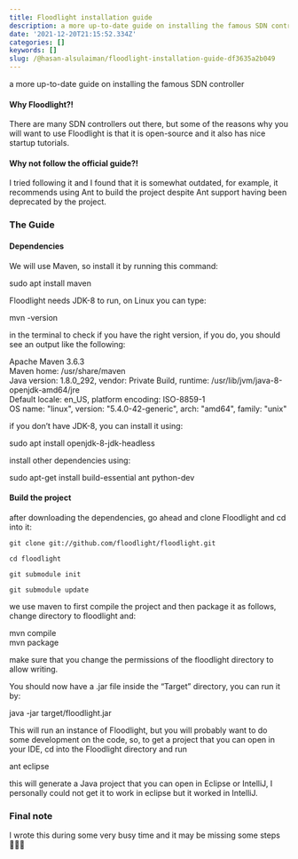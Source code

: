 ```yaml
---
title: Floodlight installation guide
description: a more up-to-date guide on installing the famous SDN controller
date: '2021-12-20T21:15:52.334Z'
categories: []
keywords: []
slug: /@hasan-alsulaiman/floodlight-installation-guide-df3635a2b049
---
```


a more up-to-date guide on installing the famous SDN controller

#### Why Floodlight?!

There are many SDN controllers out there, but some of the reasons why you will want to use Floodlight is that it is open-source and it also has nice startup tutorials.

#### Why not follow the official guide?!

I tried following it and I found that it is somewhat outdated, for example, it recommends using Ant to build the project despite Ant support having been deprecated by the project.

### The Guide

#### Dependencies

We will use Maven, so install it by running this command:

sudo apt install maven

Floodlight needs JDK-8 to run, on Linux you can type:

mvn -version

in the terminal to check if you have the right version, if you do, you should see an output like the following:

Apache Maven 3.6.3  
Maven home: /usr/share/maven  
Java version: 1.8.0\_292, vendor: Private Build, runtime: /usr/lib/jvm/java-8-openjdk-amd64/jre  
Default locale: en\_US, platform encoding: ISO-8859-1  
OS name: "linux", version: "5.4.0-42-generic", arch: "amd64", family: "unix"

if you don’t have JDK-8, you can install it using:

sudo apt install openjdk-8-jdk-headless

install other dependencies using:

sudo apt-get install build-essential ant python-dev

#### Build the project

after downloading the dependencies, go ahead and clone Floodlight and cd into it:

```
git clone git://github.com/floodlight/floodlight.git
```

```
cd floodlight
```

```
git submodule init
```

```
git submodule update
```

we use maven to first compile the project and then package it as follows, change directory to floodlight and:

mvn compile  
mvn package

make sure that you change the permissions of the floodlight directory to allow writing.

You should now have a .jar file inside the “Target” directory, you can run it by:

java -jar target/floodlight.jar

This will run an instance of Floodlight, but you will probably want to do some development on the code, so, to get a project that you can open in your IDE, cd into the Floodlight directory and run

ant eclipse

this will generate a Java project that you can open in Eclipse or IntelliJ, I personally could not get it to work in eclipse but it worked in IntelliJ.

### Final note

I wrote this during some very busy time and it may be missing some steps 🤷🏻‍♂️